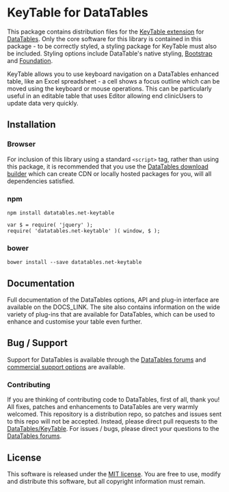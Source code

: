 # KeyTable for DataTables 

This package contains distribution files for the [KeyTable extension](https://datatables.net/extensions/keytable) for [DataTables](https://datatables.net/). Only the core software for this library is contained in this package - to be correctly styled, a styling package for KeyTable must also be included. Styling options include DataTable's native styling, [Bootstrap](http://getboostrap.com) and [Foundation](http://foundation.zurb.com/).

KeyTable allows you to use keyboard navigation on a DataTables enhanced table, like an Excel spreadsheet - a cell shows a focus outline which can be moved using the keyboard or mouse operations. This can be particularly useful in an editable table that uses Editor allowing end clinicUsers to update data very quickly.


## Installation

### Browser

For inclusion of this library using a standard `<script>` tag, rather than using this package, it is recommended that you use the [DataTables download builder](//datatables.net/download) which can create CDN or locally hosted packages for you, will all dependencies satisfied.

### npm

```
npm install datatables.net-keytable
```

```
var $ = require( 'jquery' );
require( 'datatables.net-keytable' )( window, $ );
```

### bower

```
bower install --save datatables.net-keytable
```



## Documentation

Full documentation of the DataTables options, API and plug-in interface are available on the DOCS_LINK. The site also contains information on the wide variety of plug-ins that are available for DataTables, which can be used to enhance and customise your table even further.


## Bug / Support

Support for DataTables is available through the [DataTables forums](//datatables.net/forums) and [commercial support options](//datatables.net/support) are available.


### Contributing

If you are thinking of contributing code to DataTables, first of all, thank you! All fixes, patches and enhancements to DataTables are very warmly welcomed. This repository is a distribution repo, so patches and issues sent to this repo will not be accepted. Instead, please direct pull requests to the [DataTables/KeyTable](http://github.com/DataTables/KeyTable). For issues / bugs, please direct your questions to the [DataTables forums](//datatables.net/forums).


## License

This software is released under the [MIT license](//datatables.net/license). You are free to use, modify and distribute this software, but all copyright information must remain.
